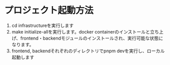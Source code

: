# プロジェクト起動方法
1. cd infrastructureを実行します
2. make initialize-allを実行します。docker containerのインストールと立ち上げ、frontend・backendモジュールのインストールされ、実行可能な状態になります。
2. frontend, backendそれぞれのディレクトリでpnpm devを実行し、ローカル起動します
